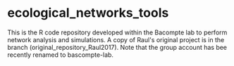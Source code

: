 # ecological_networks_tools
This is the R code repository developed within the Bacompte lab to perform network analysis and simulations. 
A copy of Raul's  original project is in the branch (original_repository_Raul2017). Note that the group account has bee recently renamed to bascompte-lab.
 
